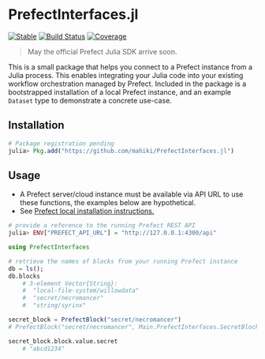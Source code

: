 # PrefectInterfaces.jl 
[![Stable](https://img.shields.io/badge/docs-stable-blue.svg)](https://mahiki.github.io/PrefectInterfaces.jl) [![Build Status](https://github.com/mahiki/PrefectInterfaces.jl/actions/workflows/CI.yml/badge.svg?branch=main)](https://github.com/mahiki/PrefectInterfaces.jl/actions/workflows/CI.yml?query=branch%3Amain) [![Coverage](https://codecov.io/gh/mahiki/PrefectInterfaces.jl/branch/main/graph/badge.svg)](https://codecov.io/gh/mahiki/PrefectInterfaces.jl)

>May the official Prefect Julia SDK arrive soon.

This is a small package that helps you connect to a Prefect instance from a Julia process. This enables integrating your Julia code into your existing workflow orchestration managed by Prefect. Included in the package is a bootstrapped installation of a local Prefect instance, and an example `Dataset` type to demonstrate a concrete use-case.

## Installation
```julia
# Package registration pending
julia> Pkg.add("https://github.com/mahiki/PrefectInterfaces.jl")
```

## Usage
* A Prefect server/cloud instance must be available via API URL to use these functions, the examples below are hypothetical.
* See [Prefect local installation instructions.](docs/src/prefect/install-local-prefect-environment.md)

```julia
# provide a reference to the running Prefect REST API
julia> ENV["PREFECT_API_URL"] = "http://127.0.0.1:4300/api"

using PrefectInterfaces

# retrieve the names of blocks from your running Prefect instance
db = ls();
db.blocks
    # 3-element Vector{String}:
    #  "local-file-system/willowdata"
    #  "secret/necromancer"
    #  "string/syrinx"

secret_block = PrefectBlock("secret/necromancer")
# PrefectBlock("secret/necromancer", Main.PrefectInterfaces.SecretBlock("secret/necromancer", "secret", ####Secret####))

secret_block.block.value.secret
    # "abcd1234"
```